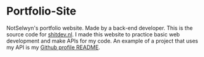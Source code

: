 # Portfolio-Site
NotSelwyn's portfolio website. Made by a back-end developer. This is the source code for [shitdev.nl](https://shitdev.nl). I made this website to practice basic web development and make APIs for my code. An example of a project that uses my API is my [Github profile README](https://github.com/Notselwyn/Notselwyn).  
